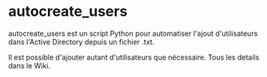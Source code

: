 # autocreate_users

autocreate_users est un script Python pour automatiser l'ajout d'utilisateurs dans l'Active Directory depuis un fichier .txt.

Il est possible d'ajouter autant d'utilisateurs que nécessaire.
Tous les details dans le Wiki.
